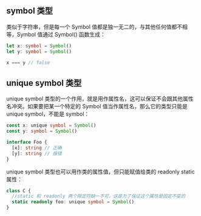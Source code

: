 ## symbol 类型

类似于字符串，但是每一个 Symbol 值都是独一无二的，与其他任何值都不相等，Symbol 值通过 Symbol() 函数生成：
```ts
let x: symbol = Symbol()
let y: symbol = Symbol()

x === y // false
```

## unique symbol 类型

unique symbol 类型的一个作用，就是用作属性名，这可以保证不会跟其他属性名冲突。如果要把某一个特定的 Symbol 值当作属性名，那么它的类型只能是 unique symbol，不能是 symbol：
```ts
const x: unique symbol = Symbol()
const y: symbol = Symbol()

interface Foo {
  [x]: string // 正确
  [y]: string // 报错
}
```

unique symbol 类型也可以用作类的属性值，但只能赋值给类的 readonly static 属性：
```ts
class C {
  //static 和 readonly 两个限定符缺一不可，这是为了保证这个属性是固定不变的
  static readonly foo: unique symbol = Symbol()
}
```